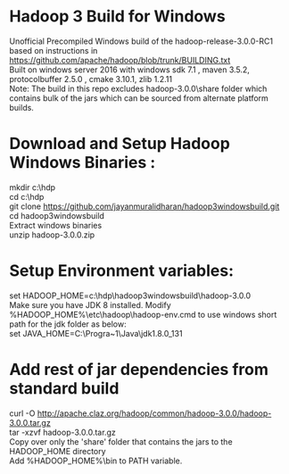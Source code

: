 # Hadoop 3 Build for Windows

Unofficial Precompiled Windows build of the hadoop-release-3.0.0-RC1 based on instructions in https://github.com/apache/hadoop/blob/trunk/BUILDING.txt
<br/>
Built on windows server 2016 with windows sdk 7.1 , maven 3.5.2, protocolbuffer 2.5.0 , cmake 3.10.1, zlib 1.2.11
<br/>
Note: The build in this repo excludes hadoop-3.0.0\share folder which contains bulk of the jars which can be sourced from alternate platform builds.
<br/>
# Download and Setup Hadoop Windows Binaries :
mkdir c:\hdp
<br/>
cd c:\hdp
<br/>
git clone https://github.com/jayanmuralidharan/hadoop3windowsbuild.git
<br/>
cd hadoop3windowsbuild
<br/>
Extract windows binaries
<br/>
unzip hadoop-3.0.0.zip
<br/>
# Setup Environment variables:
set HADOOP_HOME=c:\hdp\hadoop3windowsbuild\hadoop-3.0.0
<br/>
Make sure you have JDK 8 installed. Modify %HADOOP_HOME%\etc\hadoop\hadoop-env.cmd to use windows short path for the jdk folder as below:
<br/>
set JAVA_HOME=C:\Progra~1\Java\jdk1.8.0_131
<br/>

# Add rest of jar dependencies from standard build
curl -O http://apache.claz.org/hadoop/common/hadoop-3.0.0/hadoop-3.0.0.tar.gz
<br/>
tar -xzvf hadoop-3.0.0.tar.gz
<br/>
Copy over only the 'share' folder that contains the jars to the HADOOP_HOME directory
<br/>
Add %HADOOP_HOME%\bin to PATH variable.
<br/>
